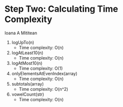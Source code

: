 # Step Two: Calculating Time Complexity

Ioana A Mititean

1. logUpTo(n)
    - Time complexity: O(n)
2. logAtLeast10(n)
    - Time complexity: O(n)
3. logAtMost10(n)
    - Time complexity: O(1)
4. onlyElementsAtEvenIndex(array)
    - Time complexity: O(n)
5. subtotals(array)
    - Time complexity: O(n^2)
6. vowelCount(str)
    - Time complexity: O(n)
